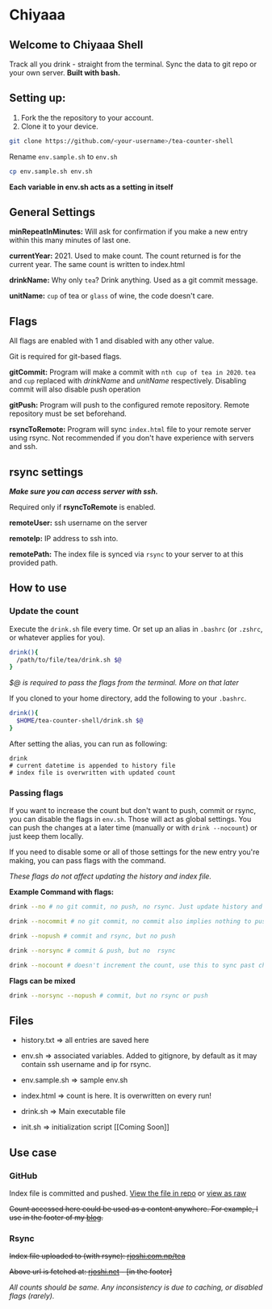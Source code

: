 # Chiyaaa

## Welcome to Chiyaaa Shell

Track all you drink - straight from the terminal. Sync the data to git repo or your own server. **Built with bash.**

## Setting up:

1. Fork the the repository to your account.
2. Clone it to your device.

```bash
git clone https://github.com/<your-username>/tea-counter-shell
```

Rename `env.sample.sh` to `env.sh`

```bash
cp env.sample.sh env.sh
```

**Each variable in env.sh acts as a setting in itself**

## General Settings

**minRepeatInMinutes:** Will ask for confirmation if you make a new entry within this many minutes of last one.

**currentYear:** 2021. Used to make count. The count returned is for the current year. The same count is written to index.html

**drinkName:** Why only `tea`? Drink anything. Used as a git commit message.

**unitName:** `cup` of tea or `glass` of wine, the code doesn't care.

## Flags

All flags are enabled with 1 and disabled with any other value.

Git is required for git-based flags.

**gitCommit:** Program will make a commit with `nth cup of tea in 2020`. `tea` and `cup` replaced with _drinkName_ and _unitName_ respectively. Disabling commit will also disable push operation

**gitPush:** Program will push to the configured remote repository. Remote repository must be set beforehand.

**rsyncToRemote:** Program will sync `index.html` file to your remote server using rsync. Not recommended if you don't have experience with servers and ssh.

## rsync settings

***Make sure you can access server with ssh.***

Required only if **rsyncToRemote** is enabled.

**remoteUser:** ssh username on the server

**remoteIp:** IP address to ssh into.

**remotePath:** The index file is synced via `rsync` to your server to at this provided path.

## How to use

### Update the count

Execute the `drink.sh` file every time. Or set up an alias in `.bashrc` (or `.zshrc`, or whatever applies for you).

```bash
drink(){
  /path/to/file/tea/drink.sh $@
}
```

_\$@ is required to pass the flags from the terminal. More on that later_

If you cloned to your home directory, add the following to your `.bashrc`.

```bash
drink(){
  $HOME/tea-counter-shell/drink.sh $@
}
```

After setting the alias, you can run as following:

```
drink
# current datetime is appended to history file
# index file is overwritten with updated count
```

### Passing flags

If you want to increase the count but don't want to push, commit or rsync, you can disable the flags in `env.sh`. Those will act as global settings. You can push the changes at a later time (manually or with `drink --nocount`) or just keep them locally.

If you need to disable some or all of those settings for the new entry you're making, you can pass flags with the command.

_These flags do not affect updating the history and index file._

**Example Command with flags:**

```bash
drink --no # no git commit, no push, no rsync. Just update history and index
```

```bash
drink --nocommit # no git commit, no commit also implies nothing to push
```

```bash
drink --nopush # commit and rsync, but no push
```

```bash
drink --norsync # commit & push, but no  rsync
```

```bash
drink --nocount # doesn't increment the count, use this to sync past changes without a new entry
```

**Flags can be mixed**

```bash
drink --norsync --nopush # commit, but no rsync or push
```

## Files

- history.txt => all entries are saved here

- env.sh => associated variables. Added to gitignore, by default as it may contain ssh username and ip for rsync.

- env.sample.sh => sample env.sh

- index.html => count is here. It is overwritten on every run!

- drink.sh => Main executable file

- init.sh => initialization script [[Coming Soon]]

## Use case

### GitHub

Index file is committed and pushed. [View the file in repo](https://github.com/therj/tea-counter-shell/blob/master/index.html) or [view as raw](https://github.com/therj/tea-counter-shell/blob/master/index.html?raw=true)

~~Count accessed here could be used as a content anywhere. For example, I use in the footer of my [blog](https://rjoshi.net).~~

### Rsync

~~Index file uploaded to (with rsync): [rjoshi.com.np/tea](https://rjoshi.com.np/tea/)~~

~~Above url is fetched at: [rjoshi.net](https://rjoshi.net) - [in the footer]~~

_All counts should be same. Any inconsistency is due to caching, or disabled flags (rarely)._
